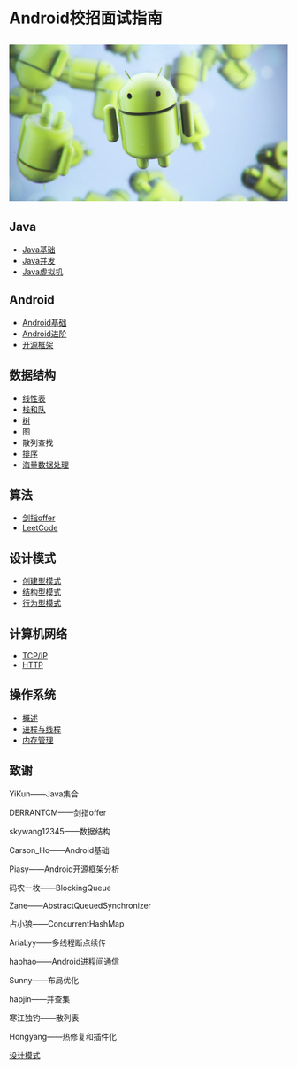 # Android校招面试指南

## ![](/assets/page_icon.jpg)

## Java

* [Java基础](/java/basis.md)
* [Java并发](/java/concurrence.md)
* [Java虚拟机](/java/virtual-machine.md)

## Android

* [Android基础](/android/basis.md)
* [Android进阶](/android/advance.md)
* [开源框架](/android/open-source-framework.md)

## 数据结构

* [线性表](/data-structure/linear-list.md)
* [栈和队](/data-structure/stack-queue.md)
* [树](/data-structure/tree.md)
* 图
* 散列查找
* [排序](/data-structure/sort.md)
* [海量数据处理](/data-structure/mass_data_processing.md)

## 算法

* [剑指offer](/algorithm/For-offer.md)
* [LeetCode](/algorithm/leetcode.md)

## 设计模式

* [创建型模式](/design-mode/Builder-Pattern.md)
* [结构型模式](/design-mode/Structural-Patterns.md)
* [行为型模式](/design-mode/Behavioral-Pattern.md)

## 计算机网络

* [TCP/IP](/computer-networks/tcpip.md)
* [HTTP](/computer-networks/http.md)

## 操作系统

- [概述](/operating-system/summarize.md)
- [进程与线程](/operating-system/process-thread.md)
- [内存管理](/operating-system/memory-management.md)

## 致谢

YiKun——Java集合

DERRANTCM——剑指offer

skywang12345——数据结构

Carson_Ho——Android基础

Piasy——Android开源框架分析

码农一枚——BlockingQueue

Zane——AbstractQueuedSynchronizer

占小狼——ConcurrentHashMap

AriaLyy——多线程断点续传

haohao——Android进程间通信

Sunny——布局优化

hapjin——并查集

寒江独钓——散列表

Hongyang——热修复和插件化

[设计模式](https://github.com/simple-android-framework-exchange/android_design_patterns_analysis)

